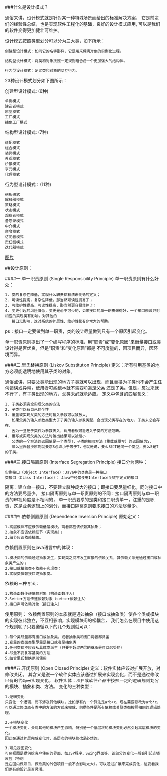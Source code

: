 ###什么是设计模式？

通俗来讲，设计模式就是针对某一种特殊场景而给出的标准解决方案，
它是前辈们的经验性总结，也是实现软件工程化的基础，良好的设计模式应用,
可以是我们的软件变得更加健壮可维护。

设计模式按照类型划分可以分为三大类，如下所示：

    创建型设计模式：如同它的名字那样，它是用来解耦对象的实例化过程。
    
    结构型设计模式：将类和对象按照一定规则组合成一个更加强大的结构体。
    
    行为型设计模式：定义类和对象的交互行为。

23种设计模式划分如下图所示：

创建型设计模式: (6种)

    单例模式
    建造者模式
    原型模式
    工厂模式
    抽象工厂模式
    
结构型设计模式: (7种)
    
    适配模式
    组合模式
    装饰模式
    外观模式
    桥接模式
    享元模式
    代理模式

行为型设计模式：(11种)
    
    模板模式
    解释器模式
    策略模式
    状态模式
    观察者模式
    备忘录模式
    中介模式
    命令模式
    访问者模式
    责任链模式
    迭代器模式

 
[图片](http://op2fjznlf.bkt.clouddn.com/design_pattern.png)


##设计原则：

####一.单一职责原则 (Single Responsibility Principle)
单一职责原则有什么好处： 
    
    1. 类的复杂性降低，实现什么职责都有清晰明确的定义；
    2. 可读性提高，复杂性降低，那当然可读性提高了； 
    3. 可维护性提高，可读性提高，那当然更容易维护了； 
    4. 变更引起的风险降低，变更是必不可少的，如果接口的单一职责做得好，一个接口修改只对相应的实现类有影响，对其他的
       接口无影响，这对系统的扩展性、维护性都有非常大的帮助。
 
ps：接口一定要做到单一职责，类的设计尽量做到只有一个原因引起变化。

单一职责原则提出了一个编写程序的标准，用“职责”或“变化原因”来衡量接口或类设计得是否优良，但是“职责”和“变化原因”都是
不可度量的，因项目而异，因环境而异。

####二.里氏替换原则 (Liskov Substitution Principle)
定义：所有引用基类的地方必须能透明地使用其子类的对象。

通俗点讲，只要父类能出现的地方子类就可以出现，而且替换为子类也不会产生任何错误或异常，使用者可能根本就不需要知道是父类
还是子类。但是，反过来就不行了，有子类出现的地方，父类未必就能适应。
定义中包含的四层含义：

    1. 子类必须完全实现父类的方法
    2. 子类可以有自己的个性
    3. 覆盖或实现父类的方法时输入参数可以被放大,
       如果父类的输入参数类型大于子类的输入参数类型，会出现父类存在的地方，子类未必会存在，
       因为一旦把子类作为参数传入，调用者很可能进入子类的方法范畴。
    4. 覆写或实现父类的方法时输出结果可以被缩小
       父类的一个方法的返回值是一个类型T，子类的相同方法（重载或覆写）的返回值为S，
       那么里氏替换原则就要求S必须小于等于T，也就是说，要么S和T是同一个类型，要么S是T的子类。

####三.接口隔离原则 (Interface Segregation Principle)
接口分为两种：

    实例接口（Object Interface）：Java中的类也是一种接口
    类接口（Class Interface）： Java中经常使用Interface关键字定义的接口

隔离：建立单一接口，不要建立臃肿庞大的接口；即接口要尽量细化，同时接口中的方法要尽量少。
接口隔离原则与单一职责原则的不同：接口隔离原则与单一职责的审视角度是不相同的，
单一职责要求的是类和接口职责单一，注重的是职责，这是业务逻辑上的划分，而接口隔离原则要求接口的方法尽量少。

####四.依赖倒置原则 (Dependence Inversion Principle)
原始定义：

    1.高层模块不应该依赖低层模块，两者都应该依赖其抽象； 
    2.抽象不应该依赖细节（实现类）；  
    3.细节应该依赖抽象。
    
依赖倒置原则在java语言中的体现：

    1.模块间的依赖通过抽象发生，实现类之间不发生直接的依赖关系，其依赖关系是通过接口或抽象类产生的；
    2.接口或抽象类不依赖于实现类；
    3.实现类依赖接口或抽象类。

依赖的三种写法：

    1.构造函数传递依赖对象（构造函数注入）
    2.Setter方法传递依赖对象（setter依赖注入）
    3.接口声明依赖对象（接口注入）
    
使用原则：
依赖倒置原则的本质就是通过抽象（接口或抽象类）使各个类或模块的实现彼此独立，不互相影响，实现模块间的松耦合，
我们怎么在项目中使用这个规则呢？只要遵循以下的几个规则就可以：
    
    1.每个类尽量都有接口或抽象类，或者抽象类和接口两者都具备
    2.变量的表面类型尽量是接口或者是抽象类
    3.任何类都不应该从具体类派生（只要不超过两层的继承是可以忍受的）
    4.尽量不要复写基类的方法
    5.结合里氏替换原则使用
 
 
####五.开闭原则 (Open Closed Principle)
定义：软件实体应该对扩展开放，对修改关闭。
其含义是说一个软件实体应该通过扩展来实现变化，而不是通过修改已有的代码来实现变化。
软件实体：项目或软件产品中按照一定的逻辑规则划分的模块、抽象和类、方法。
变化的三种类型：

    1.逻辑变化 
    只变化一个逻辑，而不涉及其他模块，比如原有的一个算法是a*b+c，现在需要修改为a*b*c，
    可以通过修改原有类中的方法的方式来完成，前提条件是所有依赖或关联类都按照相同的逻辑处理。
    
    2.子模块变化 
    一个模块变化，会对其他的模块产生影响，特别是一个低层次的模块变化必然引起高层模块的变化，
    因此在通过扩展完成变化时，高层次的模块修改是必然的。
    
    3.可见视图变化
    可见视图是提供给客户使用的界面，如JSP程序、Swing界面等，该部分的变化一般会引起连锁反应（特别
    是在国内做项目，做欧美的外包项目一般不会影响太大）。可以通过扩展来完成变化，这要看我们原有的设计是否灵活。
     